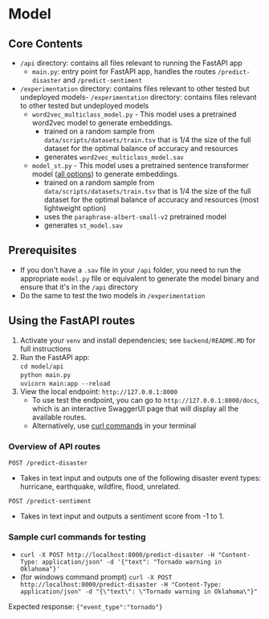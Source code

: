 # Model 

## Core Contents 
- `/api` directory: contains all files relevant to running the FastAPI app
  - `main.py`: entry point for FastAPI app, handles the routes `/predict-disaster` and `/predict-sentiment`
- `/experimentation` directory: contains files relevant to other tested but undeployed models- `/experimentation` directory: contains files relevant to other tested but undeployed models
  - `word2vec_multiclass_model.py` - This model uses a pretrained word2vec model to generate embeddings.
    - trained on a random sample from `data/scripts/datasets/train.tsv` that is 1/4 the size of the full dataset for the optimal balance of accuracy and resources
    - generates `word2vec_multiclass_model.sav`
  - `model_st.py` - This model uses a pretrained sentence transformer model ([all options](https://www.sbert.net/docs/sentence_transformer/pretrained_models.html)) to generate embeddings.
    - trained on a random sample from `data/scripts/datasets/train.tsv` that is 1/4 the size of the full dataset for the optimal balance of accuracy and resources (most lightweight option)
    - uses the `paraphrase-albert-small-v2` pretrained model
    - generates `st_model.sav`

## Prerequisites 
- If you don't have a `.sav` file in your `/api` folder, you need to run the appropriate `model.py` file or equivalent to generate the model binary and ensure that it's in the `/api` directory
- Do the same to test the two models in `/experimentation`

## Using the FastAPI routes 

1. Activate your `venv` and install dependencies; see `backend/README.MD` for full instructions 
2. Run the FastAPI app: </br>
    `cd model/api` </br>
    `python main.py` </br>
    `uvicorn main:app --reload`
3. View the local endpoint: `http://127.0.0.1:8000`
    - To use test the endpoint, you can go to `http://127.0.0.1:8000/docs`, which is an interactive SwaggerUI page that will display all the available routes. 
    - Alternatively, use [curl commands](#sample-curl-command-for-testing) in your terminal

### Overview of API routes 

`POST /predict-disaster`
- Takes in text input and outputs one of the following disaster event types: hurricane, earthquake, wildfire, flood, unrelated. 
  
`POST /predict-sentiment`
- Takes in text input and outputs a sentiment score from -1 to 1.

### Sample curl commands for testing 

* `curl -X POST http://localhost:8000/predict-disaster -H "Content-Type: application/json" -d '{"text": "Tornado warning in Oklahoma"}'`
* (for windows command prompt) `curl -X POST http://localhost:8000/predict-disaster -H "Content-Type: application/json" -d "{\"text\": \"Tornado warning in Oklahoma\"}"`


Expected response: `{"event_type":"tornado"}` 


